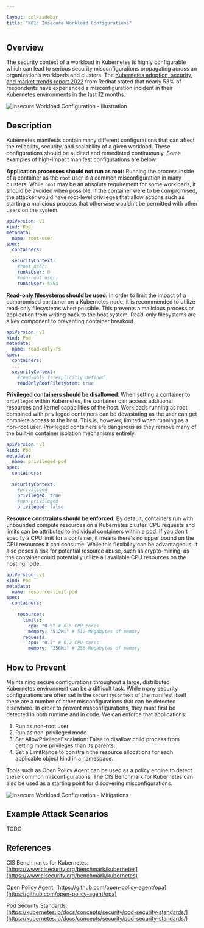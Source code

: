 ```yaml
---

layout: col-sidebar
title: "K01: Insecure Workload Configurations"
---
```


## Overview

The security context of a workload in Kubernetes is highly configurable which
can lead to serious security misconfigurations propagating across an
organization’s workloads and clusters. The [Kubernetes adoption, security, and
market trends report
2022](https://www.redhat.com/en/resources/kubernetes-adoption-security-market-trends-overview)
from Redhat stated that nearly 53% of respondents have experienced a
misconfiguration incident in their Kubernetes environments in the last 12
months.

![Insecure Workload Configuration -
Illustration](../../../assets/images/K01-2022.gif)

## Description

Kubernetes manifests contain many different configurations that can affect the
reliability, security, and scalability of a given workload. These configurations
should be audited and remediated continuously. Some examples of high-impact
manifest configurations are below:

**Application processes should not run as root:** Running the process inside of
a container as the `root` user is a common misconfiguration in many clusters.
While `root` may be an absolute requirement for some workloads, it should be
avoided when possible. If the container were to be compromised, the attacker
would have root-level privileges that allow actions such as starting a malicious
process that otherwise wouldn’t be permitted with other users on the system.

```yaml
apiVersion: v1  
kind: Pod  
metadata:  
  name: root-user
spec:  
  containers:
  ...
  securityContext:  
    #root user:
    runAsUser: 0
    #non-root user:
    runAsUser: 5554
```

**Read-only filesystems should be used:** In order to limit the impact of a
compromised container on a Kubernetes node, it is recommended to utilize
read-only filesystems when possible. This prevents a malicious process or
application from writing back to the host system. Read-only filesystems are a
key component to preventing container breakout.

```yaml
apiVersion: v1  
kind: Pod  
metadata:  
  name: read-only-fs
spec:  
  containers:  
  ...
  securityContext:  
    #read-only fs explicitly defined
    readOnlyRootFilesystem: true
```

**Privileged containers should be disallowed**: When setting a container to
`privileged` within Kubernetes, the container can access additional resources
and kernel capabilities of the host. Workloads running as root combined with
privileged containers can be devastating as the user can get complete access to
the host. This is, however, limited when running as a non-root user. Privileged
containers are dangerous as they remove many of the built-in container isolation
mechanisms entirely.

```yaml
apiVersion: v1  
kind: Pod  
metadata:  
  name: privileged-pod
spec:  
  containers:  
  ...
  securityContext:  
    #priviliged 
    privileged: true
    #non-privileged 
    privileged: false
```

**Resource constraints should be enforced**: By default, containers run with
unbounded compute resources on a Kubernetes cluster. CPU requests and limits
can be attributed to individual containers within a pod. If you don't specify
a CPU limit for a container, it means there's no upper bound on the CPU 
resources it can consume. While this flexibility can be advantageous, it also
poses a risk for potential resource abuse, such as crypto-mining, as the 
container could potentially utilize all available CPU resources on the
hosting node.

```yaml
apiVersion: v1
kind: Pod
metadata:
  name: resource-limit-pod
spec:
  containers:
  ...
    resources:
      limits:
        cpu: "0.5" # 0.5 CPU cores
        memory: "512Mi" # 512 Megabytes of memory
      requests:
        cpu: "0.2" # 0.2 CPU cores
        memory: "256Mi" # 256 Megabytes of memory
```

## How to Prevent

Maintaining secure configurations throughout a large, distributed Kubernetes
environment can be a difficult task. While many security configurations are
often set in the `securityContext` of the manifest itself there are a number of
other misconfigurations that can be detected elsewhere. In order to prevent
misconfigurations, they must first be detected in both runtime and in code. We
can enforce that applications:

1. Run as non-root user
2. Run as non-privileged mode
3. Set AllowPrivilegeEscalation: False to disallow child process from getting more privileges than its parents.
4. Set a LimitRange to constrain the resource allocations for each applicable object kind in a namespace.

Tools such as Open Policy Agent can be used as a policy engine to detect these
common misconfigurations. The CIS Benchmark for Kubernetes can also be used as a
starting point for discovering misconfigurations.

![Insecure Workload Configuration -
Mitigations](../../../assets/images/K01-2022-mitigation.gif)

## Example Attack Scenarios

TODO

## References

CIS Benchmarks for Kubernetes:
[https://www.cisecurity.org/benchmark/kubernetes](https://www.cisecurity.org/benchmark/kubernetes)

Open Policy Agent:
[https://github.com/open-policy-agent/opa](https://github.com/open-policy-agent/opa)

Pod Security Standards:
[https://kubernetes.io/docs/concepts/security/pod-security-standards/](https://kubernetes.io/docs/concepts/security/pod-security-standards/)
